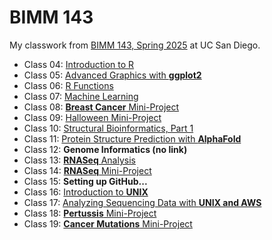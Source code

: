 # BIMM 143
My classwork from [BIMM 143, Spring 2025](https://bioboot.github.io/bimm143_S25/) at UC San Diego.

- Class 04: [Introduction to R](coursework/class04/class04.md)
- Class 05: [Advanced Graphics with **ggplot2**](coursework/class05/class05.md) 
- Class 06: [R Functions](coursework/class06/class06.md)
- Class 07: [Machine Learning](coursework/class07/class07.md)
- Class 08: [**Breast Cancer** Mini-Project](coursework/class08/class08.md)
- Class 09: [Halloween Mini-Project](coursework/class09/class09.md)
- Class 10: [Structural Bioinformatics, Part 1]()
- Class 11: [Protein Structure Prediction with **AlphaFold**]()
- Class 12: **Genome Informatics (no link)**
- Class 13: [**RNASeq** Analysis]()
- Class 14: [**RNASeq** Mini-Project]()
- Class 15: **Setting up GitHub...**
- Class 16: [Introduction to **UNIX**]()
- Class 17: [Analyzing Sequencing Data with **UNIX and AWS**]()
- Class 18: [**Pertussis** Mini-Project]()
- Class 19: [**Cancer Mutations** Mini-Project]()

